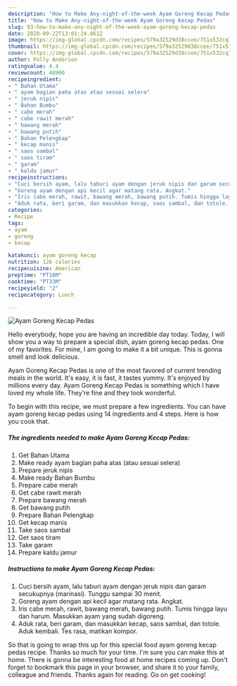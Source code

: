 ```yaml
---
description: "How to Make Any-night-of-the-week Ayam Goreng Kecap Pedas"
title: "How to Make Any-night-of-the-week Ayam Goreng Kecap Pedas"
slug: 93-how-to-make-any-night-of-the-week-ayam-goreng-kecap-pedas
date: 2020-09-22T13:01:24.061Z
image: https://img-global.cpcdn.com/recipes/579a32529d38ccee/751x532cq70/ayam-goreng-kecap-pedas-foto-resep-utama.jpg
thumbnail: https://img-global.cpcdn.com/recipes/579a32529d38ccee/751x532cq70/ayam-goreng-kecap-pedas-foto-resep-utama.jpg
cover: https://img-global.cpcdn.com/recipes/579a32529d38ccee/751x532cq70/ayam-goreng-kecap-pedas-foto-resep-utama.jpg
author: Polly Anderson
ratingvalue: 4.4
reviewcount: 48900
recipeingredient:
- " Bahan Utama"
- " ayam bagian paha atas atau sesuai selera"
- " jeruk nipis"
- " Bahan Bumbu"
- " cabe merah"
- " cabe rawit merah"
- " bawang merah"
- " bawang putih"
- " Bahan Pelengkap"
- " kecap manis"
- " saos sambal"
- " saos tiram"
- " garam"
- " kaldu jamur"
recipeinstructions:
- "Cuci bersih ayam, lalu taburi ayam dengan jeruk nipis dan garam secukupnya (marinasi). Tunggu sampai 30 menit."
- "Goreng ayam dengan api kecil agar matang rata. Angkat."
- "Iris cabe merah, rawit, bawang merah, bawang putih. Tumis hingga layu dan harum. Masukkan ayam yang sudah digoreng."
- "Aduk rata, beri garam, dan masukkan kecap, saos sambal, dan totole. Aduk kembali. Tes rasa, matikan kompor."
categories:
- Recipe
tags:
- ayam
- goreng
- kecap

katakunci: ayam goreng kecap 
nutrition: 126 calories
recipecuisine: American
preptime: "PT16M"
cooktime: "PT33M"
recipeyield: "2"
recipecategory: Lunch

---
```



![Ayam Goreng Kecap Pedas](https://img-global.cpcdn.com/recipes/579a32529d38ccee/751x532cq70/ayam-goreng-kecap-pedas-foto-resep-utama.jpg)

Hello everybody, hope you are having an incredible day today. Today, I will show you a way to prepare a special dish, ayam goreng kecap pedas. One of my favorites. For mine, I am going to make it a bit unique. This is gonna smell and look delicious.

Ayam Goreng Kecap Pedas is one of the most favored of current trending meals in the world. It's easy, it is fast, it tastes yummy. It's enjoyed by millions every day. Ayam Goreng Kecap Pedas is something which I have loved my whole life. They're fine and they look wonderful.




To begin with this recipe, we must prepare a few ingredients. You can have ayam goreng kecap pedas using 14 ingredients and 4 steps. Here is how you cook that.

<!--inarticleads1-->

##### The ingredients needed to make Ayam Goreng Kecap Pedas:

1. Get  Bahan Utama
1. Make ready  ayam bagian paha atas (atau sesuai selera)
1. Prepare  jeruk nipis
1. Make ready  Bahan Bumbu
1. Prepare  cabe merah
1. Get  cabe rawit merah
1. Prepare  bawang merah
1. Get  bawang putih
1. Prepare  Bahan Pelengkap
1. Get  kecap manis
1. Take  saos sambal
1. Get  saos tiram
1. Take  garam
1. Prepare  kaldu jamur




<!--inarticleads2-->

##### Instructions to make Ayam Goreng Kecap Pedas:

1. Cuci bersih ayam, lalu taburi ayam dengan jeruk nipis dan garam secukupnya (marinasi). Tunggu sampai 30 menit.
1. Goreng ayam dengan api kecil agar matang rata. Angkat.
1. Iris cabe merah, rawit, bawang merah, bawang putih. Tumis hingga layu dan harum. Masukkan ayam yang sudah digoreng.
1. Aduk rata, beri garam, dan masukkan kecap, saos sambal, dan totole. Aduk kembali. Tes rasa, matikan kompor.




So that is going to wrap this up for this special food ayam goreng kecap pedas recipe. Thanks so much for your time. I'm sure you can make this at home. There is gonna be interesting food at home recipes coming up. Don't forget to bookmark this page in your browser, and share it to your family, colleague and friends. Thanks again for reading. Go on get cooking!
